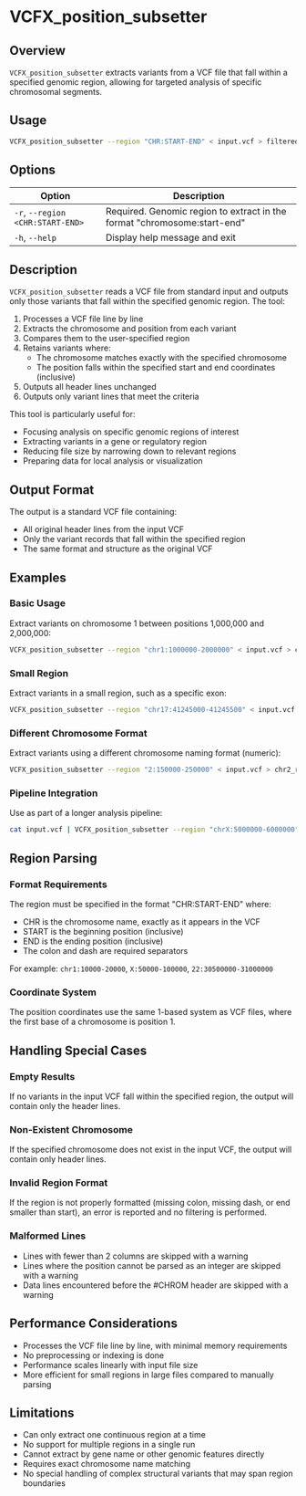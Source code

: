 # VCFX_position_subsetter

## Overview
`VCFX_position_subsetter` extracts variants from a VCF file that fall within a specified genomic region, allowing for targeted analysis of specific chromosomal segments.

## Usage
```bash
VCFX_position_subsetter --region "CHR:START-END" < input.vcf > filtered.vcf
```

## Options
| Option | Description |
|--------|-------------|
| `-r`, `--region <CHR:START-END>` | Required. Genomic region to extract in the format "chromosome:start-end" |
| `-h`, `--help` | Display help message and exit |

## Description
`VCFX_position_subsetter` reads a VCF file from standard input and outputs only those variants that fall within the specified genomic region. The tool:

1. Processes a VCF file line by line
2. Extracts the chromosome and position from each variant
3. Compares them to the user-specified region
4. Retains variants where:
   - The chromosome matches exactly with the specified chromosome
   - The position falls within the specified start and end coordinates (inclusive)
5. Outputs all header lines unchanged
6. Outputs only variant lines that meet the criteria

This tool is particularly useful for:
- Focusing analysis on specific genomic regions of interest
- Extracting variants in a gene or regulatory region
- Reducing file size by narrowing down to relevant regions
- Preparing data for local analysis or visualization

## Output Format
The output is a standard VCF file containing:
- All original header lines from the input VCF
- Only the variant records that fall within the specified region
- The same format and structure as the original VCF

## Examples

### Basic Usage
Extract variants on chromosome 1 between positions 1,000,000 and 2,000,000:
```bash
VCFX_position_subsetter --region "chr1:1000000-2000000" < input.vcf > chr1_region.vcf
```

### Small Region
Extract variants in a small region, such as a specific exon:
```bash
VCFX_position_subsetter --region "chr17:41245000-41245500" < input.vcf > brca1_exon.vcf
```

### Different Chromosome Format
Extract variants using a different chromosome naming format (numeric):
```bash
VCFX_position_subsetter --region "2:150000-250000" < input.vcf > chr2_region.vcf
```

### Pipeline Integration
Use as part of a longer analysis pipeline:
```bash
cat input.vcf | VCFX_position_subsetter --region "chrX:5000000-6000000" | another_tool > final_output.vcf
```

## Region Parsing

### Format Requirements
The region must be specified in the format "CHR:START-END" where:
- CHR is the chromosome name, exactly as it appears in the VCF
- START is the beginning position (inclusive)
- END is the ending position (inclusive)
- The colon and dash are required separators

For example: `chr1:10000-20000`, `X:50000-100000`, `22:30500000-31000000`

### Coordinate System
The position coordinates use the same 1-based system as VCF files, where the first base of a chromosome is position 1.

## Handling Special Cases

### Empty Results
If no variants in the input VCF fall within the specified region, the output will contain only the header lines.

### Non-Existent Chromosome
If the specified chromosome does not exist in the input VCF, the output will contain only header lines.

### Invalid Region Format
If the region is not properly formatted (missing colon, missing dash, or end smaller than start), an error is reported and no filtering is performed.

### Malformed Lines
- Lines with fewer than 2 columns are skipped with a warning
- Lines where the position cannot be parsed as an integer are skipped with a warning
- Data lines encountered before the #CHROM header are skipped with a warning

## Performance Considerations
- Processes the VCF file line by line, with minimal memory requirements
- No preprocessing or indexing is done
- Performance scales linearly with input file size
- More efficient for small regions in large files compared to manually parsing

## Limitations
- Can only extract one continuous region at a time
- No support for multiple regions in a single run
- Cannot extract by gene name or other genomic features directly
- Requires exact chromosome name matching
- No special handling of complex structural variants that may span region boundaries 